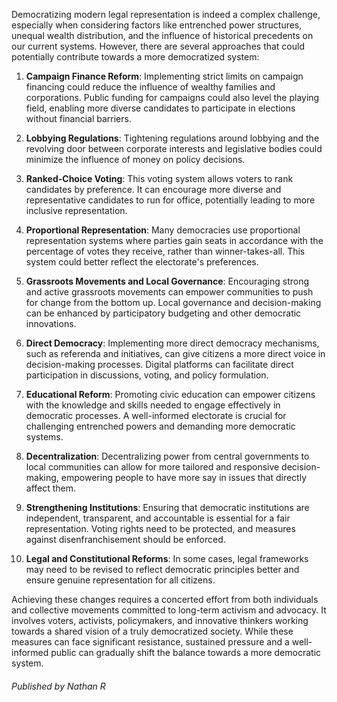 ---
---

Democratizing modern legal representation is indeed a complex challenge, especially when considering factors like entrenched power structures, unequal wealth distribution, and the influence of historical precedents on our current systems. However, there are several approaches that could potentially contribute towards a more democratized system:

1. **Campaign Finance Reform**: Implementing strict limits on campaign financing could reduce the influence of wealthy families and corporations. Public funding for campaigns could also level the playing field, enabling more diverse candidates to participate in elections without financial barriers.

2. **Lobbying Regulations**: Tightening regulations around lobbying and the revolving door between corporate interests and legislative bodies could minimize the influence of money on policy decisions.

3. **Ranked-Choice Voting**: This voting system allows voters to rank candidates by preference. It can encourage more diverse and representative candidates to run for office, potentially leading to more inclusive representation.

4. **Proportional Representation**: Many democracies use proportional representation systems where parties gain seats in accordance with the percentage of votes they receive, rather than winner-takes-all. This system could better reflect the electorate's preferences.

5. **Grassroots Movements and Local Governance**: Encouraging strong and active grassroots movements can empower communities to push for change from the bottom up. Local governance and decision-making can be enhanced by participatory budgeting and other democratic innovations.

6. **Direct Democracy**: Implementing more direct democracy mechanisms, such as referenda and initiatives, can give citizens a more direct voice in decision-making processes. Digital platforms can facilitate direct participation in discussions, voting, and policy formulation.

7. **Educational Reform**: Promoting civic education can empower citizens with the knowledge and skills needed to engage effectively in democratic processes. A well-informed electorate is crucial for challenging entrenched powers and demanding more democratic systems.

8. **Decentralization**: Decentralizing power from central governments to local communities can allow for more tailored and responsive decision-making, empowering people to have more say in issues that directly affect them.

9. **Strengthening Institutions**: Ensuring that democratic institutions are independent, transparent, and accountable is essential for a fair representation. Voting rights need to be protected, and measures against disenfranchisement should be enforced.

10. **Legal and Constitutional Reforms**: In some cases, legal frameworks may need to be revised to reflect democratic principles better and ensure genuine representation for all citizens.

Achieving these changes requires a concerted effort from both individuals and collective movements committed to long-term activism and advocacy. It involves voters, activists, policymakers, and innovative thinkers working towards a shared vision of a truly democratized society. While these measures can face significant resistance, sustained pressure and a well-informed public can gradually shift the balance towards a more democratic system.



###### Published by Nathan R